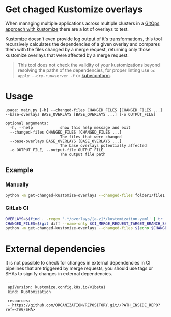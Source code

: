 # Get chaged Kustomize overlays
When managing multiple applications across multiple clusters in a [GitOps approach with kustomize](https://github.com/operate-first/apps) there are a lot of overlays to test.

Kustomize doesn't even provide log output of it's transformations,
this tool recursively calculates the dependencies of a given overlay and compares them with the files changed by a merge request, returning only those kustomize overlays that were affected by a merge request.

> This tool does not check the validity of your kustomizations beyond resolving the paths of the dependencies,
> for proper linting use `oc apply --dry-run=server -f` or [kubeconform](https://github.com/yannh/kubeconform).

# Usage
```
usage: main.py [-h] --changed-files CHANGED_FILES [CHANGED_FILES ...] --base-overlays BASE_OVERLAYS [BASE_OVERLAYS ...] [-o OUTPUT_FILE]

optional arguments:
  -h, --help            show this help message and exit
  --changed-files CHANGED_FILES [CHANGED_FILES ...]
                        The files that were changed
  --base-overlays BASE_OVERLAYS [BASE_OVERLAYS ...]
                        The base overlays potentially affected
  -o OUTPUT_FILE, --output-file OUTPUT_FILE
                        The output file path
```

## Example
### Manually
```bash
python -m get-changed-kustomize-overlays --changed-files folder1/file1.yaml folder2/file2.yaml --base-overlays folder1/kustomization.yaml folder2/kustomization.yaml 
```

### GitLab CI
```bash
OVERLAYS=$(find . -regex '.*/overlays/[a-z]*/kustomization.yaml' | tr '\n' ' ')
CHANGED_FILES=$(git diff --name-only $CI_MERGE_REQUEST_TARGET_BRANCH_SHA $CI_MERGE_REQUEST_SOURCE_BRANCH_SHA | tr '\n' ' ')
python -m get-changed-kustomize-overlays --changed-files $(echo $CHANGED_FILES) --base-overlays $(echo $OVERLAYS)cd
```

# External dependencies
It is not possible to check for changes in external dependencies in CI pipelines that are triggered by merge requests, 
you should use tags or SHAs to signify changes in external dependencies.
```
 ---
 apiVersion: kustomize.config.k8s.io/v1beta1
 kind: Kustomization

 resources:
 - https://github.com/ORGANIZATION/REPOSITORY.git//PATH_INSIDE_REPO?ref=<TAG/SHA>
 ```



